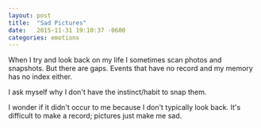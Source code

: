 ```yaml
---
layout: post
title:  "Sad Pictures"
date:   2015-11-31 19:10:37 -0600
categories: emotions
---
```



When I try and look back on my life I sometimes scan photos and snapshots.  But there are gaps.  Events that have no record and my memory has no index either.

I ask myself why I don't have the instinct/habit to snap them.

I wonder if it didn't occur to me because I don't typically look back.   It's difficult to make a record; pictures just make me sad.